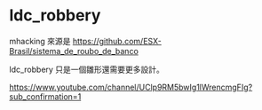 # ldc_robbery
mhacking 來源是 https://github.com/ESX-Brasil/sistema_de_roubo_de_banco


ldc_robbery 只是一個雛形還需要更多設計。



https://www.youtube.com/channel/UClp9RM5bwIg1lWrencmgFIg?sub_confirmation=1
